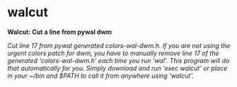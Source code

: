 # walcut
**Walcut: Cut a line from pywal dwm**

*Cut line 17 from pywal generated colors-wal-dwm.h. If you are not using the urgent colors patch for dwm, you have to manually remove line 17 of the generated 'colors-wal-dwm.h' each time you run 'wal'. This program will do that automatically for you. Simply download and run 'exec walcut' or place in your ~/bin and $PATH to call it from anywhere using 'walcut'.*
